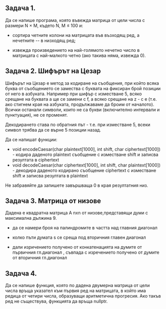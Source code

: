 ## Задача 1. 

Да се напише програма, която въвежда матрица от цели числа с размери N × M, където N, M ≤ 100 и:

* сортира четните колони на матрицата във възходящ ред, а нечетните -- в низходящ ред;

* извежда произведението на най-голямото нечетно число в матрицата с най-малкото четно (ако такива няма, извежда 0).

## Задача 2. Шифърът на Цезар

Шифърът на Цезар е метод за кодиране на съобщения, при който всяка буква от съобщението се замества с буквата на фиксиран брой позиции от него в азбуката. Например при шифър с изместване 5, всяко срещане на буквата a ще се замени с f, а всяко срещане на z - с e (т.е. ако стигнем края на азбуката, продължаваме да броим от началото). Всички останали символи, които не са букви (включително интервали и пунктуация), не се променят.

Декодирането става по обратния път - т.е. при изместване 5, всеки символ трябва да се върне 5 позиции назад.

Да се напишат функции:

* void encodeCaesar(char plaintext[1000], int shift, char ciphertext[1000]) - кодира даденото plaintext съобщение с изместване shift и записва резултата в ciphertext
* void decodeCaesar(char ciphertext[1000], int shift, char plaintext[1000]) - декодира даденото кодирано съобщение ciphertext с изместване shift и записва резултата в plaintext

Не забравяйте да запишете завършваща 0 в края резултатния низ.

## Задача 3. Матрица от низове

Даденa е квадратна матрица А nxn от низове,представящи думи с максимална дължина 9.

* да се намери броя на палиндромите в частта над главния диагонал

* колко пъти думата s се среща под вторичния главен диагонал

* дали изричението получено от конкатенацията на думите от първичния гл.диагонал , съвпада с изречението получено от думите от вторичния гл.диагонал

## Задача 4.

Да се напише функция, която по дадена двумерна матрица от цели числа връща указател към първия ред на матрицата, в който има редица от четири числа, образуващи аритметична прогресия. Ако такъв ред не съществува, функцията да връща nullptr.
